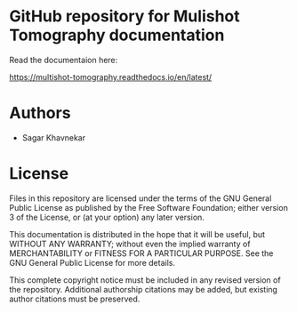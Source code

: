 GitHub repository for Mulishot Tomography documentation
=======================================


Read the documentaion here:

https://multishot-tomography.readthedocs.io/en/latest/

# Authors

- Sagar Khavnekar

# License

Files in this repository are licensed under the terms of the GNU General Public
License as published by the Free Software Foundation; either version 3 of the
License, or (at your option) any later version.

This documentation is distributed in the hope that it will be useful,
but WITHOUT ANY WARRANTY; without even the implied warranty of
MERCHANTABILITY or FITNESS FOR A PARTICULAR PURPOSE. See the
GNU General Public License for more details.

This complete copyright notice must be included in any revised version of the
repository. Additional authorship citations may be added, but existing
author citations must be preserved.
